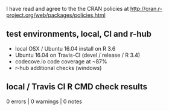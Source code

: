 I have read and agree to the the CRAN policies at
http://cran.r-project.org/web/packages/policies.html

## test environments, local, CI and r-hub

- local OSX / Ubuntu 16.04 install on R 3.6
- Ubuntu 16.04 on Travis-CI (devel / release / R 3.4)
- codecove.io code coverage at ~87%
- r-hub additional checks (windows)

## local / Travis CI R CMD check results

0 errors | 0 warnings | 0 notes
